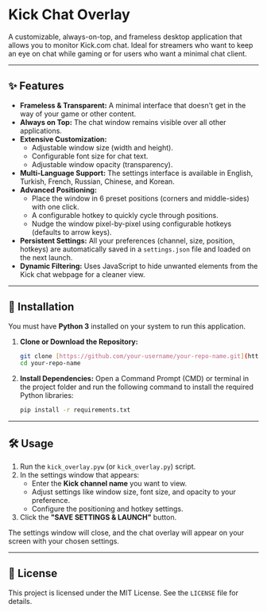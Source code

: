 # Kick Chat Overlay

A customizable, always-on-top, and frameless desktop application that allows you to monitor Kick.com chat. Ideal for streamers who want to keep an eye on chat while gaming or for users who want a minimal chat client.

---

## ✨ Features

- **Frameless & Transparent:** A minimal interface that doesn't get in the way of your game or other content.
- **Always on Top:** The chat window remains visible over all other applications.
- **Extensive Customization:**
  - Adjustable window size (width and height).
  - Configurable font size for chat text.
  - Adjustable window opacity (transparency).
- **Multi-Language Support:** The settings interface is available in English, Turkish, French, Russian, Chinese, and Korean.
- **Advanced Positioning:**
  - Place the window in 6 preset positions (corners and middle-sides) with one click.
  - A configurable hotkey to quickly cycle through positions.
  - Nudge the window pixel-by-pixel using configurable hotkeys (defaults to arrow keys).
- **Persistent Settings:** All your preferences (channel, size, position, hotkeys) are automatically saved in a `settings.json` file and loaded on the next launch.
- **Dynamic Filtering:** Uses JavaScript to hide unwanted elements from the Kick chat webpage for a cleaner view.

---

## 🚀 Installation

You must have **Python 3** installed on your system to run this application.

1.  **Clone or Download the Repository:**
    ```bash
    git clone [https://github.com/your-username/your-repo-name.git](https://github.com/your-username/your-repo-name.git)
    cd your-repo-name
    ```

2.  **Install Dependencies:**
    Open a Command Prompt (CMD) or terminal in the project folder and run the following command to install the required Python libraries:
    ```bash
    pip install -r requirements.txt
    ```

---

## 🛠️ Usage

1.  Run the `kick_overlay.pyw` (or `kick_overlay.py`) script.
2.  In the settings window that appears:
    - Enter the **Kick channel name** you want to view.
    - Adjust settings like window size, font size, and opacity to your preference.
    - Configure the positioning and hotkey settings.
3.  Click the **"SAVE SETTINGS & LAUNCH"** button.

The settings window will close, and the chat overlay will appear on your screen with your chosen settings.

---

## 📝 License

This project is licensed under the MIT License. See the `LICENSE` file for details.
